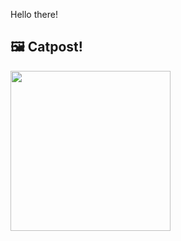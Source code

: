 Hello there!



## 🖼️ Catpost!

<sub>
    <img src="https://cdn2.thecatapi.com/images/hm8LYC-3I.jpg" height="256">
</sub>

